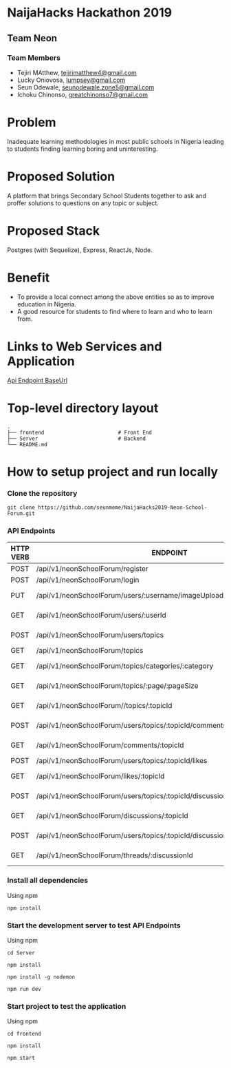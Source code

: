 # NaijaHacks Hackathon 2019

## Team Neon

### Team Members

- Tejiri MAtthew, tejirimatthew4@gmail.com
- Lucky Oniovosa, lumpsey@gmail.com
- Seun Odewale, seunodewale.zone5@gmail.com
- Ichoku Chinonso, greatchinonso7@gmail.com


# Problem

Inadequate learning methodologies in most public schools in Nigeria leading to students finding learning boring and uninteresting.

# Proposed Solution

A platform that brings Secondary School Students together to ask and proffer solutions to questions on any topic or subject.

# Proposed Stack

Postgres (with Sequelize), Express, ReactJs, Node.

# Benefit

- To provide a local connect among the above entities so as to
improve education in Nigeria.
- A good resource for students to find where to learn and who to learn from.

# Links to Web Services and Application

[Api Endpoint BaseUrl](http://212.71.235.50/)

# Top-level directory layout

    .
    ├── frontend                        # Front End
    ├── Server                          # Backend
    └── README.md   


# How to setup project and run locally

### Clone the repository 

```
git clone https://github.com/seunmeme/NaijaHacks2019-Neon-School-Forum.git
```

### API Endpoints

| HTTP VERB     | ENDPOINT                                                                                 | FUNCTIONALITY                  |
| ------------- |------------------------------------------------------------------------------------------| ------------------------------|
| POST          | /api/v1/neonSchoolForum/register                                                         | Ceate new user         |
| POST          | /api/v1/neonSchoolForum/login                                                            | Users login    |
| PUT           | /api/v1/neonSchoolForum/users/:username/imageUpload                                      | Upload profile picture  |
| GET           | /api/v1/neonSchoolForum/users/:userId                                                    | Get a particular user   |
| POST          | /api/v1/neonSchoolForum/users/topics                                                     | Create a new topic    |
| GET           | /api/v1/neonSchoolForum/topics                                                           | Get all topics    |
| GET           | /api/v1/neonSchoolForum/topics/categories/:category                                      | Filter topics by category   |
| GET           | /api/v1/neonSchoolForum/topics/:page/:pageSize                                           | Get Paginated topics    |
| GET           | /api/v1/neonSchoolForum//topics/:topicId                                                 | Get a particular topic    |
| POST          | /api/v1/neonSchoolForum/users/topics/:topicId/comments                           | Add a new comment |
| GET           | /api/v1/neonSchoolForum/comments/:topicId                                                | Get comments by topicId |
| POST          | /api/v1/neonSchoolForum/users/topics/:topicId/likes                              | Post likes |
| GET           | /api/v1/neonSchoolForum/likes/:topicId                                                   | Get likes by topicId |
| POST          | /api/v1/neonSchoolForum/users/topics/:topicId/discussions                        | Add a new discussion |
| GET           | /api/v1/neonSchoolForum/discussions/:topicId                                             | Get discussions by topicId |
| POST          | /api/v1/neonSchoolForum/users/topics/:topicId/discussions/:discussionId/threads  | Add a new answer |
| GET           | /api/v1/neonSchoolForum/threads/:discussionId                                            | Get answers by discussionId |

### Install all dependencies

Using npm

```
npm install
```

### Start the development server to test API Endpoints

Using npm

```
cd Server
```
```
npm install
```
```
npm install -g nodemon
```
```
npm run dev
```

### Start project to test the application


Using npm

```
cd frontend
```
```
npm install
```
```
npm start
```
